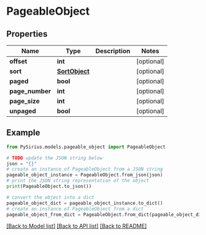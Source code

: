 # PageableObject


## Properties

Name | Type | Description | Notes
------------ | ------------- | ------------- | -------------
**offset** | **int** |  | [optional] 
**sort** | [**SortObject**](SortObject.md) |  | [optional] 
**paged** | **bool** |  | [optional] 
**page_number** | **int** |  | [optional] 
**page_size** | **int** |  | [optional] 
**unpaged** | **bool** |  | [optional] 

## Example

```python
from PySirius.models.pageable_object import PageableObject

# TODO update the JSON string below
json = "{}"
# create an instance of PageableObject from a JSON string
pageable_object_instance = PageableObject.from_json(json)
# print the JSON string representation of the object
print(PageableObject.to_json())

# convert the object into a dict
pageable_object_dict = pageable_object_instance.to_dict()
# create an instance of PageableObject from a dict
pageable_object_from_dict = PageableObject.from_dict(pageable_object_dict)
```
[[Back to Model list]](../README.md#documentation-for-models) [[Back to API list]](../README.md#documentation-for-api-endpoints) [[Back to README]](../README.md)


